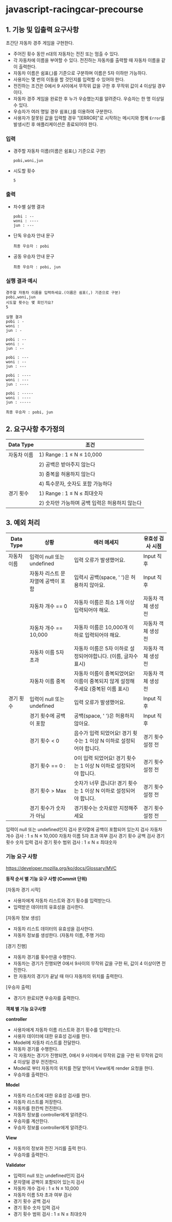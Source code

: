# javascript-racingcar-precourse

## 1. 기능 및 입출력 요구사항

초간단 자동차 경주 게임을 구현한다.

- 주어진 횟수 동안 n대의 자동차는 전진 또는 멈출 수 있다.
- 각 자동차에 이름을 부여할 수 있다. 전진하는 자동차를 출력할 때 자동차 이름을 같이 출력한다.
- 자동차 이름은 쉼표(,)를 기준으로 구분하며 이름은 5자 이하만 가능하다.
- 사용자는 몇 번의 이동을 할 것인지를 입력할 수 있어야 한다.
- 전진하는 조건은 0에서 9 사이에서 무작위 값을 구한 후 무작위 값이 4 이상일 경우이다.
- 자동차 경주 게임을 완료한 후 누가 우승했는지를 알려준다. 우승자는 한 명 이상일 수 있다.
- 우승자가 여러 명일 경우 쉼표(,)를 이용하여 구분한다.
- 사용자가 잘못된 값을 입력할 경우 "[ERROR]"로 시작하는 메시지와 함께 `Error`를 발생시킨 후 애플리케이션은 종료되어야 한다.

### 입력

- 경주할 자동차 이름(이름은 쉼표(,) 기준으로 구분)
  ```
  pobi,woni,jun
  ```
- 시도할 횟수
  ```
  5
  ```

### 출력

- 차수별 실행 결과
  ```
  pobi : --
  woni : ----
  jun : ---
  ```
- 단독 우승자 안내 문구

  ```
  최종 우승자 : pobi
  ```

- 공동 우승자 안내 문구
  ```
  최종 우승자 : pobi, jun
  ```

### 실행 결과 예시

```
경주할 자동차 이름을 입력하세요.(이름은 쉼표(,) 기준으로 구분)
pobi,woni,jun
시도할 횟수는 몇 회인가요?
5

실행 결과
pobi : -
woni :
jun : -

pobi : --
woni : -
jun : --

pobi : ---
woni : --
jun : ---

pobi : ----
woni : ---
jun : ----

pobi : -----
woni : ----
jun : -----

최종 우승자 : pobi, jun
```

## 2. 요구사항 추가정의

| Data Type   | 조건                                           |
| ----------- | ---------------------------------------------- |
| 자동차 이름 | 1) Range : 1 ≤ N ≤ 10,000                      |
|             | 2) 공백은 받아주지 않는다                      |
|             | 3) 중복을 허용하지 않는다                      |
|             | 4) 특수문자, 숫자도 포함 가능하다              |
| 경기 횟수   | 1) Range : 1 ≤ N ≤ 최대숫자                    |
|             | 2) 숫자만 가능하며 공백 입력은 허용하지 않는다 |

## 3. 예외 처리

| Data Type   | 상황                               | 에러 메세지                                                                      | 유효성 검사 시점    |
| ----------- | ---------------------------------- | -------------------------------------------------------------------------------- | ------------------- |
| 자동차 이름 | 입력이 null 또는 undefined         | 입력 오류가 발생했어요.                                                          | Input 직후          |
|             | 자동차 리스트 문자열에 공백이 포함 | 입력시 공백(space, ' ')은 허용하지 않아요.                                       | Input 직후          |
|             | 자동차 개수 == 0                   | 자동차 이름은 최소 1개 이상 입력되어야 해요.                                     | 자동차 객체 생성 전 |
|             | 자동차 개수 == 10,000              | 자동차 이름은 10,000개 이하로 입력되어야 해요.                                   | 자동차 객체 생성 전 |
|             | 자동차 이름 5자 초과               | 자동차 이름은 5자 이하로 설정되어야합니다. (이름, 글자수 표시)                   | 자동차 객체 생성 전 |
|             | 자동차 이름 중복                   | 자동차 이름이 중복되었어요! 이름이 중복되지 않게 설정해주세요 (중복된 이름 표시) | 자동차 객체 생성 전 |
| 경기 횟수   | 입력이 null 또는 undefined         | 입력 오류가 발생했어요.                                                          | Input 직후          |
|             | 경기 횟수에 공백이 포함            | 공백(space, ' ')은 허용하지 않아요.                                              | Input 직후          |
|             | 경기 횟수 < 0                      | 음수가 입력 되었어요! 경기 횟수는 1 이상 N 이하로 설정되어야 합니다.             | 경기 횟수 설정 전   |
|             | 경기 횟수 == 0 :                   | 0이 입력 되었어요! 경기 횟수는 1 이상 N 이하로 설정되어야 합니다.                | 경기 횟수 설정 전   |
|             | 경기 횟수 > Max                    | 숫자가 너무 큽니다! 경기 횟수는 1 이상 N 이하로 설정되어야 합니다.               | 경기 횟수 설정 전   |
|             | 경기 횟수가 숫자가 아님            | 경기횟수는 숫자로만 지정해주세요                                                 | 경기 횟수 설정 전   |

입력이 null 또는 undefined인지 검사
문자열에 공백이 포함되어 있는지 검사
자동차 개수 검사 : 1 ≤ N ≤ 10,000
자동차 이름 5자 초과 여부 검사
경기 횟수 공백 검사
경기 횟수 숫자 입력 검사
경기 횟수 범위 검사 : 1 ≤ N ≤ 최대숫자

### **기능 요구 사항**

https://developer.mozilla.org/ko/docs/Glossary/MVC

**동작 순서 별 기능 요구 사항 (Commit 단위)**

[자동차 경기 시작]

- 사용자에게 자동차 리스트와 경기 횟수를 입력받는다.
- 입력받은 데이터의 유효성을 검사한다.

[자동차 정보 생성]

- 자동차 리스트 데이터의 유효성을 검사한다.
- 자동차 정보를 생성한다. (자동차 이름, 주행 거리)

[경기 진행]

- 자동차 경기를 횟수만큼 수행한다.
- 자동차는 경기가 진행되면 0에서 9사이의 무작위 값을 구한 뒤, 값이 4 이상이면 전진한다.
- 한 자동차의 경기가 끝날 때 마다 자동차의 위치를 출력한다.

[우승자 출력]

- 경기가 완료되면 우승자를 출력한다.

**객체 별 기능 요구사항**

**controller**

- 사용자에게 자동차 이름 리스트와 경기 횟수를 입력받는다.
- 사용자 데이터에 대한 유효성 검사를 한다.
- Model에 자동차 리스트를 전달한다.
- 자동차 경기를 수행한다.
- 각 자동차는 경기가 진행되면, 0에서 9 사이에서 무작위 값을 구한 뒤 무작위 값이 4 이상일 경우 전진한다.
- Model로 부터 자동차의 위치를 전달 받아서 View에게 render 요청을 한다.
- 우승자를 출력한다.

**Model**

- 자동차 리스트에 대한 유효성 검사를 한다.
- 자동차 리스트를 저장한다.
- 자동차를 한칸씩 전진한다.
- 자동차 정보를 controller에게 알려준다.
- 우승자를 계산한다.
- 우승자 정보를 controller에게 알려준다.

**View**

- 자동차의 정보와 전진 거리를 출력 한다.
- 우승자를 출력한다.

**Validator**

- 입력이 null 또는 undefined인지 검사
- 문자열에 공백이 포함되어 있는지 검사
- 자동차 개수 검사 : 1 ≤ N ≤ 10,000
- 자동차 이름 5자 초과 여부 검사
- 경기 횟수 공백 검사
- 경기 횟수 숫자 입력 검사
- 경기 횟수 범위 검사 : 1 ≤ N ≤ 최대숫자
